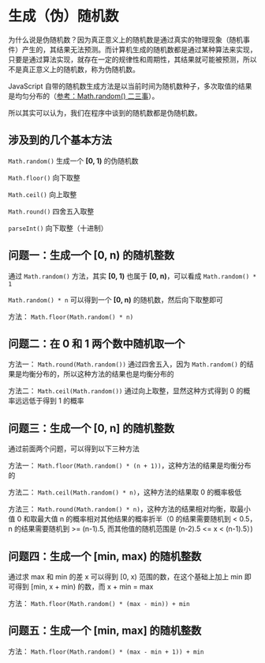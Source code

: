 # 生成（伪）随机数

为什么说是伪随机数？因为真正意义上的随机数是通过真实的物理现象（随机事件）产生的，其结果无法预测。而计算机生成的随机数都是通过某种算法来实现，只要是通过算法实现，就存在一定的规律性和周期性，其结果就可能被预测，所以不是真正意义上的随机数，称为伪随机数。

JavaScript 自带的随机数生成方法是以当前时间为随机数种子，多次取值的结果是均匀分布的（[参考：Math.random() 二三事](http://taobaofed.org/blog/2015/12/07/some-thing-about-random/)）。

所以其实可以认为，我们在程序中谈到的随机数都是伪随机数。

## 涉及到的几个基本方法

`Math.random()` 生成一个 **[0, 1)** 的伪随机数

`Math.floor()` 向下取整

`Math.ceil()` 向上取整

`Math.round()` 四舍五入取整

`parseInt()` 向下取整（十进制）

## 问题一：生成一个 [0, n) 的随机整数

通过 `Math.random()` 方法，其实 **[0, 1)** 也属于 **[0, n)**，可以看成 `Math.random() * 1`

`Math.random() * n` 可以得到一个 **[0, n)** 的随机数，然后向下取整即可

方法： `Math.floor(Math.random() * n)`

## 问题二：在 0 和 1 两个数中随机取一个

方法一： `Math.round(Math.random())` 通过四舍五入，因为 `Math.random()` 的结果是均衡分布的，所以这种方法的结果也是均衡分布的

方法二： `Math.ceil(Math.random())` 通过向上取整，显然这种方式得到 0 的概率远远低于得到 1 的概率

## 问题三：生成一个 [0, n] 的随机整数

通过前面两个问题，可以得到以下三种方法

方法一： `Math.floor(Math.random() * (n + 1))`，这种方法的结果是均衡分布的

方法二： `Math.ceil(Math.random() * n)`，这种方法的结果取 0 的概率极低

方法三： `Math.round(Math.random() * n)`，这种方法的结果相对均衡，取最小值 0 和取最大值 n 的概率相对其他结果的概率折半（0 的结果需要随机到 < 0.5，n 的结果需要随机到 >= (n-1).5, 而其他值的随机范围是 (n-2).5 <= x < (n-1).5）)

## 问题四：生成一个 [min, max) 的随机整数

通过求 max 和 min 的差 x 可以得到 [0, x) 范围的数，在这个基础上加上 min 即可得到 [min, x + min) 的数，而 x + min = max

方法： `Math.floor(Math.random() * (max - min)) + min`

## 问题五：生成一个 [min, max] 的随机整数

方法： `Math.floor(Math.random() * (max - min + 1)) + min`
